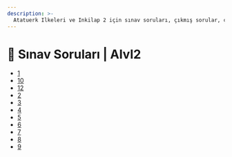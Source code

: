 ```yaml
---
description: >-
  Atatuerk Ilkeleri ve Inkilap 2 için sınav soruları, çıkmış sorular, çıkmışlar, önceki senelerde çıkan sorular
---
```


# 📃 Sınav Soruları \| AIvI2

<!--YPackage.YGitbookIntegration-tarafından-otomatik-oluşturulmuştur-->

- [1](1.jpeg)
- [10](10.jpeg)
- [12](12.jpeg)
- [2](2.jpeg)
- [3](3.jpeg)
- [4](4.jpeg)
- [5](5.jpeg)
- [6](6.jpeg)
- [7](7.jpeg)
- [8](8.jpeg)
- [9](9.jpeg)

<!--YPackage.YGitbookIntegration-tarafından-otomatik-oluşturulmuştur-->
